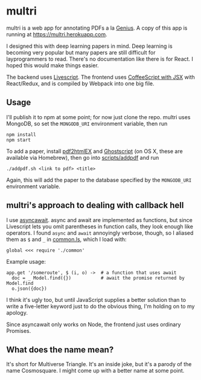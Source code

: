 # multri

multri is a web app for annotating PDFs a la
[Genius](http://genius.com). A copy of this app is running at
https://multri.herokuapp.com.

I designed this with deep learning papers in mind. Deep learning is
becoming very popular but many papers are still difficult for
layprogrammers to read. There's no documentation like there is for
React.  I hoped this would make things easier.

The backend uses [Livescript](http://livescript.net/). The frontend
uses [CoffeeScript with JSX](https://github.com/jsdf/coffee-react)
with React/Redux, and is compiled by Webpack into one big file.

## Usage

I'll publish it to npm at some point; for now just clone the repo. multri
uses MongoDB, so set the `MONGODB_URI` environment variable, then run

```
npm install
npm start
```

To add a paper, install
[pdf2htmlEX](https://github.com/coolwanglu/pdf2htmlEX) and
[Ghostscript](http://www.ghostscript.com/) (on OS X, these are
available via Homebrew), then go into [scripts/addpdf](scripts/addpdf)
and run

```
./addpdf.sh <link to pdf> <title>
```

Again, this will add the paper to the database specified by the
`MONGODB_URI` environment variable.

## multri's approach to dealing with callback hell

I use [asyncawait](https://www.npmjs.com/package/asyncawait). async
and await are implemented as functions, but since Livescript lets you
omit parentheses in function calls, they look enough like operators.
I found `async` and `await` annoyingly verbose, though, so I
aliased them as `$` and `_` in [common.ls](common.ls), which I load
with:

```livescript
global <<< require './common'
```

Example usage:

```livescript
app.get '/someroute', $ (i, o) ->  # a function that uses await
  doc = _ Model.find({})           # await the promise returned by Model.find
  o.json({doc})
```

I think it's ugly too, but until JavaScript supplies a better solution
than to write a five-letter keyword just to do the obvious thing, I'm
holding on to my apology.

Since asyncawait only works on Node, the frontend just uses ordinary
Promises.

## What does the name mean?

It's short for Multiverse Triangle. It's an inside joke, but it's
a parody of the name Cosmosquare. I might come up with a better name
at some point.
